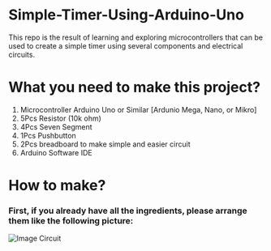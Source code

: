 # Simple-Timer-Using-Arduino-Uno
This repo is the result of learning and exploring microcontrollers that can be used to create a simple timer using several components and electrical circuits.

# What you need to make this project?
1. Microcontroller Arduino Uno or Similar [Ardunio Mega, Nano, or Mikro]
2. 5Pcs Resistor (10k ohm)
3. 4Pcs Seven Segment
4. 1Pcs Pushbutton
5. 2Pcs breadboard to make simple and easier circuit
6. Arduino Software IDE

# How to make?
### First, if you already have all the ingredients, please arrange them like the following picture: 
![Image Circuit]("circuit.png")

